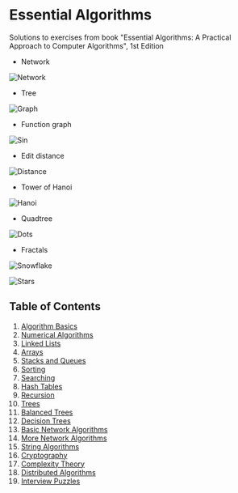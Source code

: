 # Essential Algorithms

Solutions to exercises from book "Essential Algorithms: A Practical Approach to Computer Algorithms", 1st Edition

* Network

![Network](https://i.imgur.com/Hlynvfh.png)

* Tree

![Graph](https://i.imgur.com/t33SCmO.png)

* Function graph

![Sin](https://i.imgur.com/BY9fqQ8.png)

* Edit distance

![Distance](https://i.imgur.com/sRlmy6n.png)

* Tower of Hanoi

![Hanoi](https://i.imgur.com/d8FxAFa.png)

* Quadtree

![Dots](https://i.imgur.com/FU9LZXa.png)

* Fractals

![Snowflake](https://i.imgur.com/fOV5cW0.png)

![Stars](https://i.imgur.com/YBtVuNW.png)

## Table of Contents

1. [Algorithm Basics](chapter1)
2. [Numerical Algorithms](chapter2)
3. [Linked Lists](chapter3)
4. [Arrays](chapter4)
5. [Stacks and Queues](chapter5)
6. [Sorting](chapter6)
7. [Searching](chapter7)
8. [Hash Tables](chapter8)
9. [Recursion](chapter9)
10. [Trees](chapter10)
11. [Balanced Trees](chapter11)
12. [Decision Trees](chapter12)
13. [Basic Network Algorithms](chapter13)
14. [More Network Algorithms](chapter14)
15. [String Algorithms](chapter15)
16. [Cryptography](chapter16)
17. [Complexity Theory](chapter17)
18. [Distributed Algorithms](chapter18)
19. [Interview Puzzles](chapter19)
